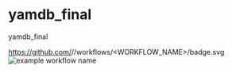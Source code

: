 # yamdb_final
yamdb_final

https://github.com/<OWNER>/<REPOSITORY>/workflows/<WORKFLOW_NAME>/badge.svg
![example workflow name](https://github.com/ayztuva/yamdb_final/workflows/CI/badge.svg)